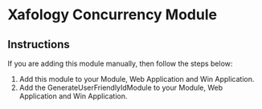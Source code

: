 Xafology Concurrency Module
=========================

Instructions
------------

If you are adding this module manually, then follow the steps below:
1. Add this module to your Module, Web Application and Win Application.
2. Add the GenerateUserFriendlyIdModule to your Module, Web Application and Win Application.
